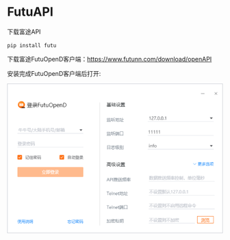 # FutuAPI

下载富途API
```
pip install futu
```
下载富途FutuOpenD客户端：https://www.futunn.com/download/openAPI

安装完成FutuOpenD客户端后打开:

![alt text](https://github.com/NathanHuang2020/FutuAPI/blob/master/FutuScreenShot.png?raw=true)

